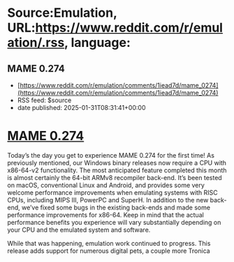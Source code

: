 # Source:Emulation, URL:https://www.reddit.com/r/emulation/.rss, language:

## MAME 0.274
 - [https://www.reddit.com/r/emulation/comments/1iead7d/mame_0274](https://www.reddit.com/r/emulation/comments/1iead7d/mame_0274)
 - RSS feed: $source
 - date published: 2025-01-31T08:31:41+00:00

<!-- SC_OFF --><div class="md"><h1><a href="https://www.mamedev.org/?p=547">MAME 0.274</a></h1> <p>Today’s the day you get to experience MAME 0.274 for the first time! As previously mentioned, our Windows binary releases now require a CPU with x86-64-v2 functionality. The most anticipated feature completed this month is almost certainly the 64-bit ARMv8 recompiler back-end. It’s been tested on macOS, conventional Linux and Android, and provides some very welcome performance improvements when emulating systems with RISC CPUs, including MIPS III, PowerPC and SuperH. In addition to the new back-end, we’ve fixed some bugs in the existing back-ends and made some performance improvements for x86-64. Keep in mind that the actual performance benefits you experience will vary substantially depending on your CPU and the emulated system and software.</p> <p>While that was happening, emulation work continued to progress. This release adds support for numerous digital pets, a couple more Tronica 

